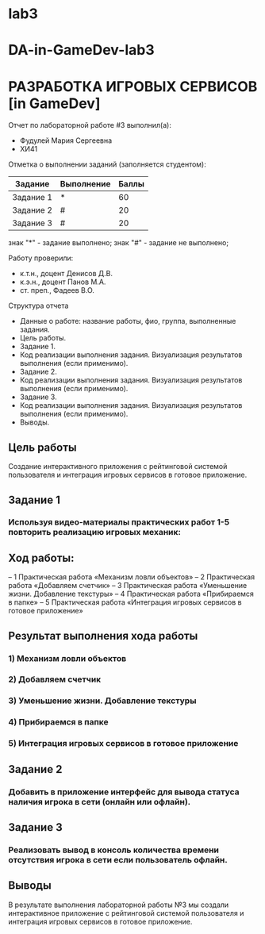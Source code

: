 # lab3
# DA-in-GameDev-lab3
# РАЗРАБОТКА ИГРОВЫХ СЕРВИСОВ [in GameDev]
Отчет по лабораторной работе #3 выполнил(а):
- Фудулей Мария Сергеевна
- ХИ41

Отметка о выполнении заданий (заполняется студентом):

| Задание | Выполнение | Баллы |
| ------ | ------ | ------ |
| Задание 1 | * | 60 |
| Задание 2 | # | 20 |
| Задание 3 | # | 20 |

знак "*" - задание выполнено; знак "#" - задание не выполнено;

Работу проверили:
- к.т.н., доцент Денисов Д.В.
- к.э.н., доцент Панов М.А.
- ст. преп., Фадеев В.О.


Структура отчета

- Данные о работе: название работы, фио, группа, выполненные задания.
- Цель работы.
- Задание 1.
- Код реализации выполнения задания. Визуализация результатов выполнения (если применимо).
- Задание 2.
- Код реализации выполнения задания. Визуализация результатов выполнения (если применимо).
- Задание 3.
- Код реализации выполнения задания. Визуализация результатов выполнения (если применимо).
- Выводы.

## Цель работы
Cоздание интерактивного приложения с рейтинговой системой пользователя и интеграция игровых сервисов в готовое приложение.
## Задание 1
### Используя видео-материалы практических работ 1-5 повторить реализацию игровых механик:
## Ход работы:
– 1 Практическая работа «Механизм ловли объектов»
– 2 Практическая работа «Добавляем счетчик»
– 3 Практическая работа «Уменьшение жизни. Добавление текстуры»
– 4 Практическая работа «Прибираемся в папке»
– 5 Практическая работа «Интеграция игровых сервисов в готовое приложение»
## Результат выполнения хода работы
### 1) Механизм ловли объектов

### 2) Добавляем счетчик

### 3) Уменьшение жизни. Добавление текстуры

### 4) Прибираемся в папке

### 5) Интеграция игровых сервисов в готовое приложение

## Задание 2
### Добавить в приложение интерфейс для вывода статуса наличия игрока в сети (онлайн или офлайн).

## Задание 3
### Реализовать вывод в консоль количества времени отсутствия игрока в сети если пользователь офлайн.




## Выводы
В результате выполнения лабораторной работы №3 мы создали интерактивное приложение с рейтинговой системой пользователя и интеграция игровых сервисов в готовое приложение.

